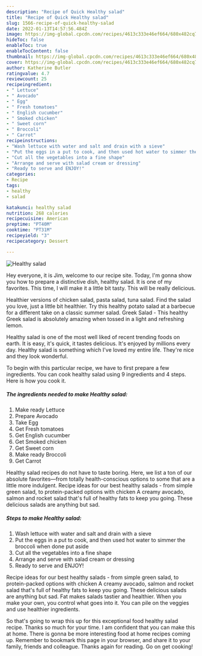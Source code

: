 ```yaml
---
description: "Recipe of Quick Healthy salad"
title: "Recipe of Quick Healthy salad"
slug: 1566-recipe-of-quick-healthy-salad
date: 2022-01-13T14:57:56.484Z
image: https://img-global.cpcdn.com/recipes/4613c333e46ef664/680x482cq70/healthy-salad-recipe-main-photo.jpg
hideToc: false
enableToc: true
enableTocContent: false
thumbnail: https://img-global.cpcdn.com/recipes/4613c333e46ef664/680x482cq70/healthy-salad-recipe-main-photo.jpg
cover: https://img-global.cpcdn.com/recipes/4613c333e46ef664/680x482cq70/healthy-salad-recipe-main-photo.jpg
author: Katherine Butler
ratingvalue: 4.7
reviewcount: 25
recipeingredient:
- " Lettuce"
- " Avocado"
- " Egg"
- " Fresh tomatoes"
- " English cucumber"
- " Smoked chicken"
- " Sweet corn"
- " Broccoli"
- " Carrot"
recipeinstructions:
- "Wash lettuce with water and salt and drain with a sieve"
- "Put the eggs in a put to cook, and then used hot water to simmer the broccoli when done put aside"
- "Cut all the vegetables into a fine shape"
- "Arrange and serve with salad cream or dressing"
- "Ready to serve and ENJOY!"
categories:
- Recipe
tags:
- healthy
- salad

katakunci: healthy salad 
nutrition: 268 calories
recipecuisine: American
preptime: "PT40M"
cooktime: "PT31M"
recipeyield: "3"
recipecategory: Dessert

---
```



![Healthy salad](https://img-global.cpcdn.com/recipes/4613c333e46ef664/680x482cq70/healthy-salad-recipe-main-photo.jpg)

Hey everyone, it is Jim, welcome to our recipe site. Today, I'm gonna show you how to prepare a distinctive dish, healthy salad. It is one of my favorites. This time, I will make it a little bit tasty. This will be really delicious.

Healthier versions of chicken salad, pasta salad, tuna salad. Find the salad you love, just a little bit healthier. Try this healthy potato salad at a barbecue for a different take on a classic summer salad. Greek Salad - This healthy Greek salad is absolutely amazing when tossed in a light and refreshing lemon.

Healthy salad is one of the most well liked of recent trending foods on earth. It is easy, it's quick, it tastes delicious. It's enjoyed by millions every day. Healthy salad is something which I've loved my entire life. They're nice and they look wonderful.


To begin with this particular recipe, we have to first prepare a few ingredients. You can cook healthy salad using 9 ingredients and 4 steps. Here is how you cook it.

<!--inarticleads1-->

##### The ingredients needed to make Healthy salad:

1. Make ready  Lettuce
1. Prepare  Avocado
1. Take  Egg
1. Get  Fresh tomatoes
1. Get  English cucumber
1. Get  Smoked chicken
1. Get  Sweet corn
1. Make ready  Broccoli
1. Get  Carrot


Healthy salad recipes do not have to taste boring. Here, we list a ton of our absolute favorites—from totally health-conscious options to some that are a little more indulgent. Recipe ideas for our best healthy salads - from simple green salad, to protein-packed options with chicken A creamy avocado, salmon and rocket salad that&#39;s full of healthy fats to keep you going. These delicious salads are anything but sad. 

<!--inarticleads2-->

##### Steps to make Healthy salad:

1. Wash lettuce with water and salt and drain with a sieve
1. Put the eggs in a put to cook, and then used hot water to simmer the broccoli when done put aside
1. Cut all the vegetables into a fine shape
1. Arrange and serve with salad cream or dressing
1. Ready to serve and ENJOY!

Recipe ideas for our best healthy salads - from simple green salad, to protein-packed options with chicken A creamy avocado, salmon and rocket salad that&#39;s full of healthy fats to keep you going. These delicious salads are anything but sad. Fat makes salads tastier and healthier. When you make your own, you control what goes into it. You can pile on the veggies and use healthier ingredients. 

So that's going to wrap this up for this exceptional food healthy salad recipe. Thanks so much for your time. I am confident that you can make this at home. There is gonna be more interesting food at home recipes coming up. Remember to bookmark this page in your browser, and share it to your family, friends and colleague. Thanks again for reading. Go on get cooking!
